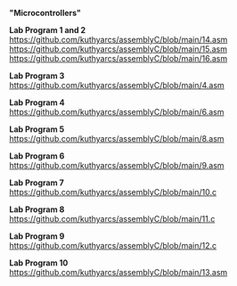 **"Microcontrollers"**   

**Lab Program 1 and 2**   
https://github.com/kuthyarcs/assemblyC/blob/main/14.asm   
https://github.com/kuthyarcs/assemblyC/blob/main/15.asm    
https://github.com/kuthyarcs/assemblyC/blob/main/16.asm   

**Lab Program 3**   
https://github.com/kuthyarcs/assemblyC/blob/main/4.asm

**Lab Program 4**   
https://github.com/kuthyarcs/assemblyC/blob/main/6.asm

**Lab Program 5**   
https://github.com/kuthyarcs/assemblyC/blob/main/8.asm

**Lab Program 6**   
https://github.com/kuthyarcs/assemblyC/blob/main/9.asm

**Lab Program 7**   
https://github.com/kuthyarcs/assemblyC/blob/main/10.c

**Lab Program 8**   
https://github.com/kuthyarcs/assemblyC/blob/main/11.c

**Lab Program 9**   
https://github.com/kuthyarcs/assemblyC/blob/main/12.c

**Lab Program 10**   
https://github.com/kuthyarcs/assemblyC/blob/main/13.asm
